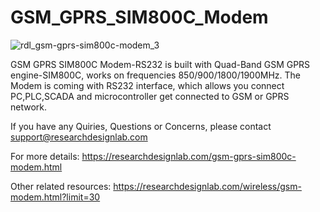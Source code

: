 # GSM_GPRS_SIM800C_Modem
![rdl_gsm-gprs-sim800c-modem_3](https://user-images.githubusercontent.com/8509587/30510303-4be638aa-9adf-11e7-96a0-6befaee04920.jpg)


GSM GPRS SIM800C Modem-RS232 is built with Quad-Band GSM GPRS engine-SIM800C, works on frequencies 850/900/1800/1900MHz. The Modem is coming with RS232 interface, which allows you connect PC,PLC,SCADA and microcontroller get connected to GSM or GPRS network.


If you have any Quiries, Questions or Concerns, please contact support@researchdesignlab.com

For more details: https://researchdesignlab.com/gsm-gprs-sim800c-modem.html

Other related resources: https://researchdesignlab.com/wireless/gsm-modem.html?limit=30
